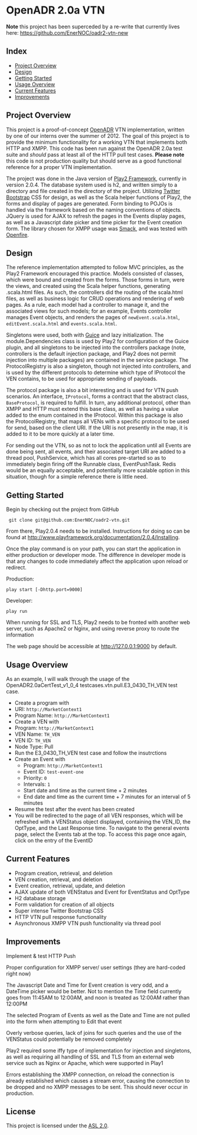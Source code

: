 # OpenADR 2.0a VTN #

**Note** this project has been superceded by a re-write that currently lives here:
https://github.com/EnerNOC/oadr2-vtn-new

## Index

*	[Project Overview](#project-overview)
*	[Design](#design)
*	[Getting Started](#getting-started) 
*	[Usage Overview](#usage-overview)
*	[Current Features](#current-features)
*	[Improvements](#improvements)

## Project Overview

This project is a proof-of-concept [OpenADR](http://www.openadr.org/) VTN implementation,  written by one of our interns over the summer of 2012.  The goal of this project is to provide the minimum functionality for a working VTN that implements both HTTP and XMPP.  This code has been run against the OpenADR 2.0a test suite and *should* pass at least all of the HTTP pull test cases. **Please note** this code is not production quality but should serve as a good functional reference for a proper VTN implementation.

The project was done in the Java version of [Play2 Framework](http://www.playframework.org/), currently in version 2.0.4. The database system used is h2, and written simply to a directory and file created in the directory of the project. Utilizing [Twitter Bootstrap](http://twitter.github.com/bootstrap/) CSS for design, as well as the Scala helper functions of Play2, the forms and display of pages are generated. Form binding to POJOs is handled via the framework based on the naming conventions of objects. JQuery is used for AJAX to refresh the pages in the Events display pages, as well as a Javascript date picker and time picker for the Event creation form. The library chosen for XMPP usage was [Smack](http://www.igniterealtime.org/projects/smack/), and was tested with [Openfire](http://www.igniterealtime.org/projects/openfire/index.jsp).

## Design

The reference implementation attempted to follow MVC principles, as the Play2 Framework encouraged this practice. Models consisted of classes, which were bound and created from the forms. Those forms in turn, were the views, and created using the Scala helper functions, generating .scala.html files. As such, the controllers did the routing of the scala.html files, as well as business logic for CRUD operations and rendering of web pages. As a rule, each model had a controller to manage it, and the associated views for such models; for an example, Events controller manages Event objects, and renders the pages of `newEvent.scala.html`, `editEvent.scala.html` and `events.scala.html`. 

Singletons were used, both with [Guice](http://code.google.com/p/google-guice/) and lazy initialization. The module.Dependencies class is used by Play2 for configuration of the Guice plugin, and all singletons to be injected into the controllers package (note, controllers is the default injection package, and Play2 does not permit injection into multiple packages) are contained in the service package. The ProtocolRegistry is also a singleton, though not injected into controllers, and is used by the different protocols to determine which type of IProtocol the VEN contains, to be used for appropriate sending of payloads.

The protocol package is also a bit interesting and is used for VTN push scenarios. An interface, `IProtocol`, forms a contract that the abstract class, `BaseProtocol`, is required to fulfill. In turn, any additional protocol, other than XMPP and HTTP must extend this base class, as well as having a value added to the enum contained in the IProtocol. Within this package is also the ProtocolRegistry, that maps all VENs with a specific protocol to be used for send, based on the client URI. If the URI is not presently in the map, it is added to it to be more quickly at a later time.

For sending out the VTN, so as not to lock the application until all Events are done being sent, all events, and their associated target URI are added to a thread pool, PushService, which has all cores pre-started so as to immediately begin firing off the Runnable class, EventPushTask. Redis would be an equally acceptable, and potentially more scalable option in this situation, though for a simple reference there is little need.

## Getting Started
Begin by checking out the project from GitHub

     git clone git@github.com:EnerNOC/oadr2-vtn.git

From there, Play2.0.4 needs to be installed. Instructions for doing so can be found at http://www.playframework.org/documentation/2.0.4/Installing.

Once the play command is on your path, you can start the application in either production or developer mode. The difference in developer mode is that any changes to code immediately affect the application upon reload or redirect.

Production:

    play start [-Dhttp.port=9000] 

Developer:

    play run

When running for SSL and TLS, Play2 needs to be fronted with another web server, such as Apache2 or Nginx, and using reverse proxy to route the information

The web page should be accessible at http://127.0.0.1:9000 by default.

## Usage Overview

As an example, I will walk through the usage of the OpenADR2.0aCertTest\_v1\_0\_4 testcases.vtn.pull.E3\_0430\_TH\_VEN test case.

*	Create a program with 
 * URI:  `http://MarketContext1`
 * Program Name:  `http://MarketContext1`
 * Create a VEN with 
 * Program: `http://MarketContext1`
 * VEN Name: `TH_VEN`
 * VEN ID: `TH_VEN`
 * Node Type: Pull
* Run the E3\_0430\_TH\_VEN test case and follow the insutrctions
 * Create an Event with
   *	Program: `http://MarketContext1`
   * Event ID: `test-event-one`
   * Priority: `0`
   * Intervals: `1`
   * Start date and time as the current time + 2 minutes
   * End date and time as the current time + 7 minutes for an interval of 5 minutes
 * Resume the test after the event has been created
* You will be redirected to the page of all VEN responses, which will be refreshed with a VENStatus object displayed, containing the VEN\_ID, the OptType, and the Last Response time. To navigate to the general events page, select the Events tab at the top. To access this page once again, click on the entry of the EventID

## Current Features

* Program creation, retrieval, and deletion
* VEN creation, retrieval, and deletion
* Event creation, retrieval, update, and deletion
* AJAX update of both VENStatus and Event for EventStatus and OptType
* H2 database storage
* Form validation for creation of all objects
* Super intense Twitter Bootstrap CSS
* HTTP VTN pull response functionality
* Asynchronous XMPP VTN push functionality via thread pool

## Improvements

Implement & test HTTP Push

Proper configuration for XMPP server/ user settings (they are hard-coded right now)

The Javascript Date and Time for Event creation is very odd, and a DateTime picker would be better. Not to mention the Time field currently goes from 11:45AM to 12:00AM, and noon is treated as 12:00AM rather than 12:00PM

The selected Program of Events as well as the Date and Time are not pulled into the form when attempting to Edit that event

Overly verbose queries, lack of joins for such queries and the use of the VENStatus could potentially be removed completely

Play2 required some iffy type of implementation for injection and singletons, as well as requiring all handling of SSL and TLS from an external web service such as Nginx or Apache, which were supported in Play1

Errors establishing the XMPP connection, on reload the connection is already established which causes a stream error, causing the connection to be dropped and no XMPP messages to be sent. This should never occur in production. 

## License

This project is licensed under the [ASL 2.0](http://www.apache.org/licenses/LICENSE-2.0.html).  
